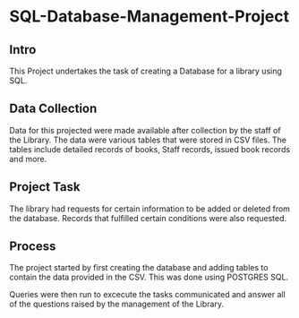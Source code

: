 # SQL-Database-Management-Project
## Intro
This Project undertakes the task of creating a Database for a library using SQL.
## Data Collection
Data for this projected were made available after collection by the staff of the Library. 
The data were various tables that were stored in CSV files. The tables include detailed records of books, Staff records, issued book records and more.
## Project Task
The library had requests for certain information to be added or deleted from the database.  Records that fulfilled certain conditions were also requested.

## Process 
The project started by first creating the database and adding tables to contain the data provided in the CSV.
This was done using POSTGRES SQL. 

Queries were then run to excecute the tasks communicated and  answer all of the questions raised by the management of the Library.
